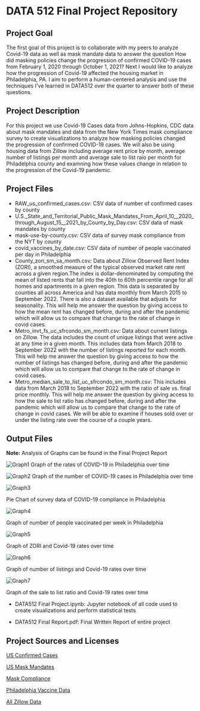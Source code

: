 # DATA 512 Final Project Repository

## Project Goal
The first goal of this project is to collaborate with my peers to analyze Covid-19 data as well as mask mandate data to answer the question How did masking policies change the progression of confirmed COVID-19 cases from February 1, 2020 through October 1, 2021? Next I would like to analyze how the progression of Covid-19 affected the housing market in Philadelphia, PA. I aim to perform a human-centered analysis and use the techniques I've learned in DATA512 over the quarter to answer both of these questions.

## Project Description
For this project we use Covid-19 Cases data from Johns-Hopkins, CDC data about mask mandates and data from the New York Times mask compliance survey to create visualizations to analyze how masking policies changed the progression of confirmed COVID-19 cases. We will also be using housing data from Zillow including average rent price by month, average number of listings per month and average sale to list raio per month for Philadelphia county and examning how these values change in relation to the progression of the Covid-19 pandemic.

## Project Files

- RAW_us_confirmed_cases.csv: CSV data of number of confirmed cases by county
- U.S._State_and_Territorial_Public_Mask_Mandates_From_April_10__2020_through_August_15__2021_by_County_by_Day.csv: CSV data of mask mandates by county
- mask-use-by-county.csv: CSV data of survey mask compliance from the NYT by county
- covid_vaccines_by_date.csv: CSV data of number of people vaccinated per day in Philadelphia
- County_zori_sm_sa_month.csv: Data about Zillow Observed Rent Index (ZORI),  a smoothed measure of the typical observed market rate rent across a given region.The index is dollar-denominated by computing the mean of listed rents that fall into the 40th to 60th percentile range for all homes and apartments in a given region. This data is separated by counties all across America and has data monthly from March 2015 to September 2022. There is also a dataset available that adjusts for seasonality. This will help me answer the question by giving access to how the mean rent has changed before, during and after the pandemic which will allow us to compare that change to the rate of change in covid cases.
- Metro_invt_fs_uc_sfrcondo_sm_month.csv: Data about current listings on Zillow. The data includes the count of unique listings that were active at any time in a given month. This includes data from March 2018 to September 2022 with the number of listings reported for each month. This will help me answer the question by giving access to how the number of listings has changed before, during and after the pandemic which will allow us to compare that change to the rate of change in covid cases.
- Metro_median_sale_to_list_uc_sfrcondo_sm_month.csv: This includes data from March 2018 to September 2022 with the ratio of sale vs. final price monthly. This will help me answer the question by giving access to how the sale to list ratio has changed before, during and after the pandemic which will allow us to compare that change to the rate of change in covid cases. We will be able to examine if houses sold over or under the listing rate over the course of a couple years.

## Output Files

**Note:** Analysis of Graphs can be found in the Final Project Report

![Graph1](covid_rates_over_time.png)
 Graph of the rates of COVID-19 in Philadelphia over time
 
  ![Graph2](covid_cases_over_time.png)
  Graph of the number of COVID-19 cases in Philadelphia over time
  
  ![Graph3](mask_compliance.png) 
  
  Pie Chart of survey data of COVID-19 compliance in Philadelphia
  
  ![Graph4](vaccines_over_time.png) 
  
  Graph of number of people vaccinated per week in Philadelphia
  
  ![Graph5](zori_covid_rate.png) 
  
  Graph of ZORI and Covid-19 rates over time
  
  ![Graph6](num_listings_covid_rate.png) 
  
  Graph of number of listings and Covid-19 rates over time
  
  ![Graph7](sale_to_list_covid_rate.png) 
  
  Graph of the sale to list ratio and Covid-19 rates over time
  
  - DATA512 Final Project.ipynb: Jupyter notebook of all code used to create visualizations and perform statistical tests
  
  - DATA512 Final Report.pdf: Final Written Report of entire project
  
  
## Project Sources and Licenses
[US Confirmed Cases](https://www.kaggle.com/datasets/antgoldbloom/covid19-data-from-john-hopkins-university)

[US Mask Mandates](https://data.cdc.gov/Policy-Surveillance/U-S-State-and-Territorial-Public-Mask-Mandates-Fro/62d6-pm5i)

[Mask Compliance](https://github.com/nytimes/covid-19-data/tree/master/mask-use)

[Philadelphia Vaccine Data](https://www.phila.gov/programs/coronavirus-disease-2019-covid-19/vaccines/vaccine-data/)

[All Zillow Data](https://www.zillow.com/research/data/)
